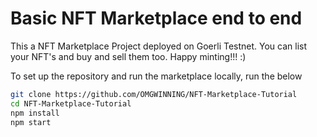# Basic NFT Marketplace end to end

This a NFT Marketplace Project deployed on Goerli Testnet. You can list your NFT's and buy and sell them too.
Happy minting!!! :)

To set up the repository and run the marketplace locally, run the below
```bash
git clone https://github.com/OMGWINNING/NFT-Marketplace-Tutorial
cd NFT-Marketplace-Tutorial
npm install
npm start
```
